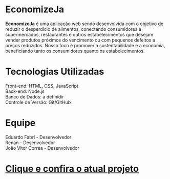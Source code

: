 # EconomizeJa

<strong>EconomizeJa</strong> é uma aplicação web sendo desenvolvida com o objetivo de reduzir o desperdício de alimentos, conectando consumidores a supermercados, restaurantes e outros estabelecimentos que desejam vender produtos próximos do vencimento ou com pequenos defeitos a preços reduzidos. Nosso foco é promover a sustentabilidade e a economia, beneficiando tanto os consumidores quanto os estabelecimentos.

# Tecnologias Utilizadas
Front-end: HTML, CSS, JavaScript <br>
Back-end: Node.js <br>
Banco de Dados: a definidir <br>
Controle de Versão: Git/GitHub

# Equipe
Eduardo Fabri - Desenvolvedor <br>
Renan - Desenvolvedor <br>
João Vitor Correa - Desenvolvedor <br>

# <a href="https://eduardofabrii.github.io/desenv-web-faculdade/economizeJa/projeto/pages/index.html" target="_blank">Clique e confira o atual projeto</a>
